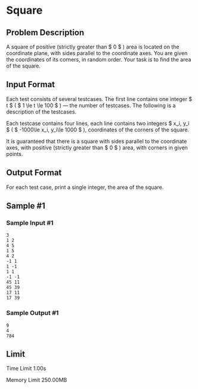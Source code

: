 # Square

## Problem Description

A square of positive (strictly greater than $ 0 $ ) area is located on the coordinate plane, with sides parallel to the coordinate axes. You are given the coordinates of its corners, in random order. Your task is to find the area of the square.

## Input Format

Each test consists of several testcases. The first line contains one integer $ t $ ( $ 1 \le t \le 100 $ ) — the number of testcases. The following is a description of the testcases.

Each testcase contains four lines, each line contains two integers $ x_i, y_i $ ( $ -1000\le x_i, y_i\le 1000 $ ), coordinates of the corners of the square.

It is guaranteed that there is a square with sides parallel to the coordinate axes, with positive (strictly greater than $ 0 $ ) area, with corners in given points.

## Output Format

For each test case, print a single integer, the area of the square.

## Sample #1

### Sample Input #1

```
3
1 2
4 5
1 5
4 2
-1 1
1 -1
1 1
-1 -1
45 11
45 39
17 11
17 39
```

### Sample Output #1

```
9
4
784
```

## Limit



Time Limit
1.00s

Memory Limit
250.00MB